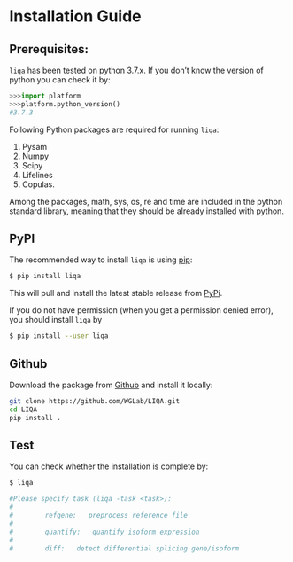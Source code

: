 # Installation Guide

## Prerequisites:

`liqa` has been tested on python 3.7.x. If you don’t know the version of python you can check it by:
```python
>>>import platform
>>>platform.python_version()
#3.7.3
```

Following Python packages are required for running `liqa`: 
1. Pysam
2. Numpy
3. Scipy
4. Lifelines
5. Copulas. 

Among the packages, math, sys, os, re and time are included in the python standard library, meaning that they should be already installed with python.

## PyPI  
The recommended way to install `liqa` is using [pip](https://pip.pypa.io/en/stable/):

```bash
$ pip install liqa
```
This will pull and install the latest stable release from [PyPi](https://pypi.org/).

If you do not have permission (when you get a permission denied error), you should install `liqa` by 

```bash
$ pip install --user liqa
```

## Github  
Download the package from [Github](https://github.com/WGLab/LIQA) and install it locally:

```bash
git clone https://github.com/WGLab/LIQA.git
cd LIQA
pip install .
```

## Test
You can check whether the installation is complete by:
```bash
$ liqa

#Please specify task (liqa -task <task>):
#
#        refgene:   preprocess reference file
#
#        quantify:   quantify isoform expression
#
#        diff:   detect differential splicing gene/isoform

```
